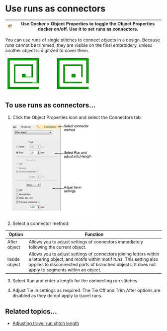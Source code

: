 # Use runs as connectors

| ![ObjectProperties00007.png](assets/ObjectProperties00007.png) | Use Docker > Object Properties to toggle the Object Properties docker on/off. Use it to set runs as connectors. |
| -------------------------------------------------------------- | --------------------------------------------------------------------------------------------------------------- |

You can use runs of single stitches to connect objects in a design. Because runs cannot be trimmed, they are visible on the final embroidery, unless another object is digitized to cover them.

![connectors00008.png](assets/connectors00008.png)

## To use runs as connectors...

1. Click the Object Properties icon and select the Connectors tab.

![connectors00009.png](assets/connectors00009.png)

2. Select a connector method:

| Option        | Function                                                                                                                                                                                                                                  |
| ------------- | ----------------------------------------------------------------------------------------------------------------------------------------------------------------------------------------------------------------------------------------- |
| After object  | Allows you to adjust settings of connectors immediately following the current object.                                                                                                                                                     |
| Inside object | Allows you to adjust settings of connectors joining letters within a lettering object, and motifs within motif runs. This setting also applies to disconnected parts of branched objects. It does not apply to segments within an object. |

3. Select Run and enter a length for the connecting run stitches.

4. Adjust Tie In settings as required. The Tie Off and Trim After options are disabled as they do not apply to travel runs.

## Related topics...

- [Adjusting travel run stitch length](Adjusting_travel_run_stitch_length)
